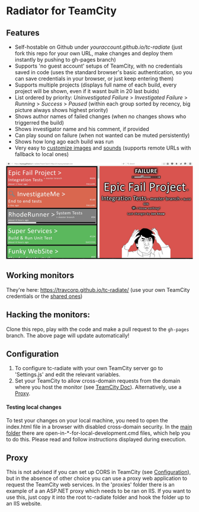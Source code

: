 Radiator for TeamCity
==========
Features
-------------
* Self-hostable on Github under _youraccount.github.io/tc-radiate_ (just fork this repo for your own URL, make changes and deploy them instantly by pushing to gh-pages branch)
* Supports 'no guest account' setups of TeamCity, with no credentials saved in code (uses the standard browser's basic authentication, so you can save credentials in your browser, or just keep entering them)
* Supports multiple projects (displays full name of each build, every project will be shown, even if it wasnt built in 20 last buids)
* List ordered by priority: _Uninvestigated Failure_ > _Investigated Failure_ > _Running_ > _Success_ > _Paused_ (within each group sorted by recency, big picture always shows highest priority)
* Shows author names of failed changes (when no changes shows who triggerred the build)
* Shows investigator name and his comment, if provided
* Can play sound on failure (when not wanted can be muted persistently)
* Shows how long ago each build was run
* Very easy to <a href="./Content/images/!List.js" target="_blank">customize images</a> and <a href="./Content/sounds/!List.js" target="_blank">sounds</a> (supports remote URLs with fallback to local ones)

<img src="screenshot.jpg" width="600" />


Working monitors
-------------
They're here: https://travcorp.github.io/tc-radiate/
(use your own TeamCity credentials or the [shared ones](http://ttcwiki/display/itropics/Passwords+to+the+build+infrastructure#Passwordstothebuildinfrastructure-teamcitysharedaccount))

Hacking the monitors:
-------------
Clone this repo, play with the code and make a pull request to the `gh-pages` branch. The above page will update automatically!

Configuration
-------------
1. To configure tc-radiate with your own TeamCity server go to 'Settings.js' and edit the relevant variables.
2. Set your TeamCity to allow cross-domain requests from the domain where you host the monitor (see [TeamCity Doc](https://confluence.jetbrains.com/display/TCD9/REST+API#RESTAPI-CORSSupport)). Alternatively, use a [Proxy](#proxy).

#### Testing local changes
To test your changes on your local machine, you need to open the index.html file in a browser with disabled cross-domain security. In the [main folder](https://github.com/travcorp/tc-radiate) there are open-in-*-for-local-development.cmd files, which help you to do this. Please read and follow instructions displayed during execution.

Proxy
-----
This is not advised if you can set up CORS in TeamCity (see [Configuration](#configuration)), but in the absence of other choice you can use a proxy web application to request the TeamCity web services. In the 'proxies' folder there is an example of a an ASP.NET proxy which needs to be ran on IIS. If you want to use this, just copy it into the root tc-radiate folder and hook the folder up to an IIS website.
